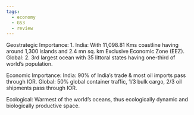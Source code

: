 ```yaml
---
tags:
  - economy
  - GS3
  - review
---
```

Geostrategic Importance: 
	1. India: With 11,098.81 Kms coastline having  around 1,300 islands and 2.4 mn sq. km Exclusive  Economic Zone (EEZ).  
Global: 
	2. 3rd largest ocean with 35 littoral states  having one-third of world’s population.  
	
Economic Importance:
	India: 90% of India’s trade & most oil imports pass  through IOR.
	Global: 50% global container traffic, 1/3 bulk cargo,  2/3 oil shipments pass through IOR.  
	
Ecological: 
	Warmest of the world’s oceans, thus  ecologically dynamic and biologically productive  space. 